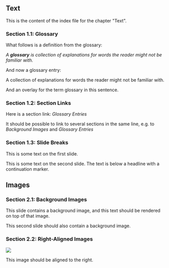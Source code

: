
## Text 


This is the content of the index file for the chapter "Text".

### Section 1.1: Glossary

What follows is a definition from the glossary:

_A **glossary** is collection of explanations for words the reader might not be familiar with._

And now a glossary entry:

A collection of explanations for words the reader might not be familiar with.

And an overlay for the term glossary in this sentence.


### Section 1.2: Section Links

Here is a section link: _Glossary Entries_

It should be possible to link to several sections in the same line, e.g. to _Background Images_ and _Glossary Entries_


### Section 1.3: Slide Breaks

This is some text on the first slide.



This is some text on the second slide. The text is below a headline with a continuation marker.



## Images 

### Section 2.1: Background Images



This slide contains a background image, and this text should be rendered on top of that image.





This second slide should also contain a background image.


### Section 2.2: Right-Aligned Images

![](img/half.png)

This image should be aligned to the right.


